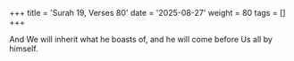 +++
title = 'Surah 19, Verses 80'
date = '2025-08-27'
weight = 80
tags = []
+++

And We will inherit what he boasts of, and he will come before Us all by himself.